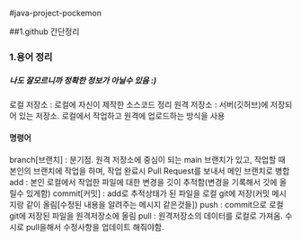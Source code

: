 #java-project-pockemon

##1.github 간단정리

### 1.용어 정리
##### 나도 잘모르니까 정확한 정보가 아닐수 있음 :)
로컬 저장소 : 로컬에 자신이 제작한 소스코드 정리
원격 저장소 : 서버(깃허브)에 저장되어 있는 저장소. 로컬에서 작업하고 원격에 업로드하는 방식을 사용
#### 명령어
branch[브랜치] : 분기점. 원격 저장소에 중심이 되는 main 브랜치가 있고, 작업할 때 본인의 브랜치에 작업을 하며, 작업 완료시 Pull Request를 보내서 메인 브랜치로 병합
add : 본인 로컬에서 작업한 파일에 대한 변경을 깃이 추적함(변경을 기록해서 깃에 올릴수 있게함)
commit[커밋] : add로 추적상태가 된 파일을 로컬 git에 저장(커밋 메시지랑 같이 올림[수정된 내용을 알려주는 메시지 같은것들])
push : commit으로 로컬git에 저장된 파일을 원격저장소에 올림
pull : 원격저장소의 데이터를 로컬로 가져옴. 수시로 pull을해서 수정사항을 업데이트 해줘야함.

